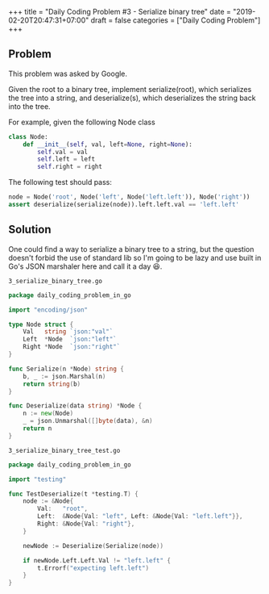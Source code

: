 +++
title = "Daily Coding Problem #3 - Serialize binary tree"
date = "2019-02-20T20:47:31+07:00"
draft = false
categories = ["Daily Coding Problem"]
+++

## Problem

This problem was asked by Google.

Given the root to a binary tree, implement serialize(root), which serializes the tree into a string, and deserialize(s), which deserializes the string back into the tree.

For example, given the following Node class

```python
class Node:
    def __init__(self, val, left=None, right=None):
        self.val = val
        self.left = left
        self.right = right
```
The following test should pass:

```python
node = Node('root', Node('left', Node('left.left')), Node('right'))
assert deserialize(serialize(node)).left.left.val == 'left.left'
```

## Solution

One could find a way to serialize a binary tree to a string, but the question doesn't forbid the use of standard lib so I'm going to be lazy and use built in Go's JSON marshaler here and call it a day 😆.

`3_serialize_binary_tree.go`
```go
package daily_coding_problem_in_go

import "encoding/json"

type Node struct {
	Val   string `json:"val"`
	Left  *Node  `json:"left"`
	Right *Node  `json:"right"`
}

func Serialize(n *Node) string {
	b, _ := json.Marshal(n)
	return string(b)
}

func Deserialize(data string) *Node {
	n := new(Node)
	_ = json.Unmarshal([]byte(data), &n)
	return n
}
```

`3_serialize_binary_tree_test.go`
```go
package daily_coding_problem_in_go

import "testing"

func TestDeserialize(t *testing.T) {
	node := &Node{
		Val:   "root",
		Left:  &Node{Val: "left", Left: &Node{Val: "left.left"}},
		Right: &Node{Val: "right"},
	}

	newNode := Deserialize(Serialize(node))

	if newNode.Left.Left.Val != "left.left" {
		t.Errorf("expecting left.left")
	}
}
```

